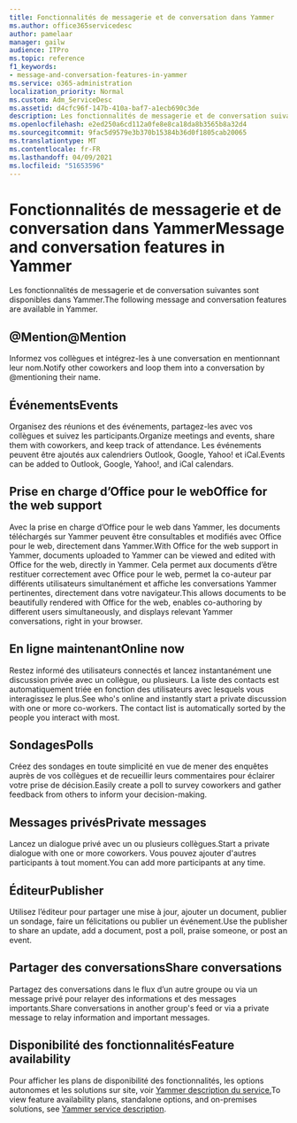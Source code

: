 ```yaml
---
title: Fonctionnalités de messagerie et de conversation dans Yammer
ms.author: office365servicedesc
author: pamelaar
manager: gailw
audience: ITPro
ms.topic: reference
f1_keywords:
- message-and-conversation-features-in-yammer
ms.service: o365-administration
localization_priority: Normal
ms.custom: Adm_ServiceDesc
ms.assetid: d4cfc96f-147b-410a-baf7-a1ecb690c3de
description: Les fonctionnalités de messagerie et de conversation suivantes sont disponibles dans Yammer.
ms.openlocfilehash: e2ed250a6cd112a0fe8e8ca18da8b3565b8a32d4
ms.sourcegitcommit: 9fac5d9579e3b370b15384b36d0f1805cab20065
ms.translationtype: MT
ms.contentlocale: fr-FR
ms.lasthandoff: 04/09/2021
ms.locfileid: "51653596"
---
```

# <a name="message-and-conversation-features-in-yammer"></a><span data-ttu-id="9e325-103">Fonctionnalités de messagerie et de conversation dans Yammer</span><span class="sxs-lookup"><span data-stu-id="9e325-103">Message and conversation features in Yammer</span></span>

<span data-ttu-id="9e325-104">Les fonctionnalités de messagerie et de conversation suivantes sont disponibles dans Yammer.</span><span class="sxs-lookup"><span data-stu-id="9e325-104">The following message and conversation features are available in Yammer.</span></span>
  
## <a name="mention"></a><span data-ttu-id="9e325-105">@Mention</span><span class="sxs-lookup"><span data-stu-id="9e325-105">@Mention</span></span>

<span data-ttu-id="9e325-106">Informez vos collègues et intégrez-les à une conversation en mentionnant leur nom.</span><span class="sxs-lookup"><span data-stu-id="9e325-106">Notify other coworkers and loop them into a conversation by @mentioning their name.</span></span>

## <a name="events"></a><span data-ttu-id="9e325-107">Événements</span><span class="sxs-lookup"><span data-stu-id="9e325-107">Events</span></span>

<span data-ttu-id="9e325-108">Organisez des réunions et des événements, partagez-les avec vos collègues et suivez les participants.</span><span class="sxs-lookup"><span data-stu-id="9e325-108">Organize meetings and events, share them with coworkers, and keep track of attendance.</span></span> <span data-ttu-id="9e325-109">Les événements peuvent être ajoutés aux calendriers Outlook, Google, Yahoo! et iCal.</span><span class="sxs-lookup"><span data-stu-id="9e325-109">Events can be added to Outlook, Google, Yahoo!, and iCal calendars.</span></span>
  
## <a name="office-for-the-web-support"></a><span data-ttu-id="9e325-110">Prise en charge d’Office pour le web</span><span class="sxs-lookup"><span data-stu-id="9e325-110">Office for the web support</span></span>

<span data-ttu-id="9e325-111">Avec la prise en charge d’Office pour le web dans Yammer, les documents téléchargés sur Yammer peuvent être consultables et modifiés avec Office pour le web, directement dans Yammer.</span><span class="sxs-lookup"><span data-stu-id="9e325-111">With Office for the web support in Yammer, documents uploaded to Yammer can be viewed and edited with Office for the web, directly in Yammer.</span></span> <span data-ttu-id="9e325-112">Cela permet aux documents d’être restituer correctement avec Office pour le web, permet la co-auteur par différents utilisateurs simultanément et affiche les conversations Yammer pertinentes, directement dans votre navigateur.</span><span class="sxs-lookup"><span data-stu-id="9e325-112">This allows documents to be beautifully rendered with Office for the web, enables co-authoring by different users simultaneously, and displays relevant Yammer conversations, right in your browser.</span></span>

## <a name="online-now"></a><span data-ttu-id="9e325-113">En ligne maintenant</span><span class="sxs-lookup"><span data-stu-id="9e325-113">Online now</span></span>

<span data-ttu-id="9e325-p103">Restez informé des utilisateurs connectés et lancez instantanément une discussion privée avec un collègue, ou plusieurs. La liste des contacts est automatiquement triée en fonction des utilisateurs avec lesquels vous interagissez le plus.</span><span class="sxs-lookup"><span data-stu-id="9e325-p103">See who's online and instantly start a private discussion with one or more co-workers. The contact list is automatically sorted by the people you interact with most.</span></span>

## <a name="polls"></a><span data-ttu-id="9e325-116">Sondages</span><span class="sxs-lookup"><span data-stu-id="9e325-116">Polls</span></span>

<span data-ttu-id="9e325-117">Créez des sondages en toute simplicité en vue de mener des enquêtes auprès de vos collègues et de recueillir leurs commentaires pour éclairer votre prise de décision.</span><span class="sxs-lookup"><span data-stu-id="9e325-117">Easily create a poll to survey coworkers and gather feedback from others to inform your decision-making.</span></span>
  
## <a name="private-messages"></a><span data-ttu-id="9e325-118">Messages privés</span><span class="sxs-lookup"><span data-stu-id="9e325-118">Private messages</span></span>

<span data-ttu-id="9e325-119">Lancez un dialogue privé avec un ou plusieurs collègues.</span><span class="sxs-lookup"><span data-stu-id="9e325-119">Start a private dialogue with one or more coworkers.</span></span> <span data-ttu-id="9e325-120">Vous pouvez ajouter d'autres participants à tout moment.</span><span class="sxs-lookup"><span data-stu-id="9e325-120">You can add more participants at any time.</span></span>

## <a name="publisher"></a><span data-ttu-id="9e325-121">Éditeur</span><span class="sxs-lookup"><span data-stu-id="9e325-121">Publisher</span></span>

<span data-ttu-id="9e325-122">Utilisez l’éditeur pour partager une mise à jour, ajouter un document, publier un sondage, faire un félicitations ou publier un événement.</span><span class="sxs-lookup"><span data-stu-id="9e325-122">Use the publisher to share an update, add a document, post a poll, praise someone, or post an event.</span></span>
    
## <a name="share-conversations"></a><span data-ttu-id="9e325-123">Partager des conversations</span><span class="sxs-lookup"><span data-stu-id="9e325-123">Share conversations</span></span>

<span data-ttu-id="9e325-124">Partagez des conversations dans le flux d’un autre groupe ou via un message privé pour relayer des informations et des messages importants.</span><span class="sxs-lookup"><span data-stu-id="9e325-124">Share conversations in another group's feed or via a private message to relay information and important messages.</span></span>
  
## <a name="feature-availability"></a><span data-ttu-id="9e325-125">Disponibilité des fonctionnalités</span><span class="sxs-lookup"><span data-stu-id="9e325-125">Feature availability</span></span>

<span data-ttu-id="9e325-126">Pour afficher les plans de disponibilité des fonctionnalités, les options autonomes et les solutions sur site, voir [Yammer description du service.](yammer-service-description.md)</span><span class="sxs-lookup"><span data-stu-id="9e325-126">To view feature availability plans, standalone options, and on-premises solutions, see [Yammer service description](yammer-service-description.md).</span></span>
  